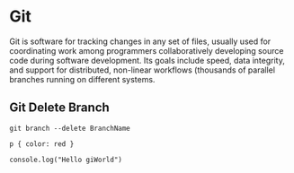 <h1> Git </h1>

<p>Git is software for tracking changes in any set of files, usually used for coordinating work among programmers collaboratively developing source code during software development. Its goals include speed, data integrity, and support for distributed, non-linear workflows (thousands of parallel branches running on different systems.</p>

<h2>Git Delete Branch</h2>
<pre><code class="text">git branch --delete BranchName</code></pre>

<pre><code class="language-css">p { color: red }</code></pre>

<pre><code class="language-js">console.log("Hello giWorld")</code>
